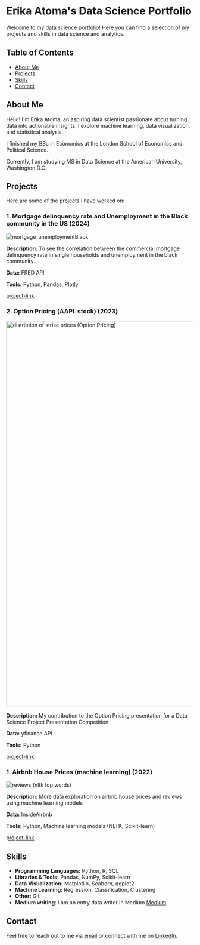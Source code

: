 # Erika Atoma's Data Science Portfolio

Welcome to my data science portfolio! Here you can find a selection of my projects and skills in data science and analytics.

## Table of Contents
- [About Me](#about-me)
- [Projects](#projects)
- [Skills](#skills)
- [Contact](#contact)

## About Me

Hello! I'm Erika Atoma, an aspiring data scientist passionate about turning data into actionable insights. I explore machine learning, data visualization, and statistical analysis.

I finished my BSc in Economics at the London School of Economics and Political Science. 

Currently, I am studying MS in Data Science at the American University, Washington D.C.

## Projects

Here are some of the projects I have worked on:

### 1. Mortgage delinquency rate and Unemployment in the Black community in the US (2024) 

![mortgage_unemploymentBlack](https://github.com/user-attachments/assets/f39ad2b9-5d62-4ede-ae15-2a613e4fd845)

**Description:** To see the correlation between the commercial mortgage delinquency rate in single households and unemployment in the black community. 

**Data:** FRED API

**Tools:** Python, Pandas, Plotly

[project-link](https://github.com/erica-prog/Mortage-rate-deliquency_Unemployment)

### 2. Option Pricing (AAPL stock) (2023)

<img width="1035" alt="distribtion of strike prices (Option Pricing)" src="https://github.com/user-attachments/assets/957a7ffd-f2a5-463b-bf9d-6a96e4810342">

**Description:** My contribution to the Option Pricing presentation for a Data Science Project Presentation Competition 

**Data:** yfinance API

**Tools:** Python

[project-link](https://github.com/erica-prog/Option-Pricing-/tree/main)

### 1. Airbnb House Prices (machine learning) (2022)

![reviews (nltk top words)](https://github.com/user-attachments/assets/851263dc-740b-4513-95b1-ce2b389c94f1)

**Description:** More data exploration on airbnb house prices and reviews using machine learning models

**Data:** [InsideAirbnb](http://insideairbnb.com/london/)

**Tools:** Python, Machine learning models (NLTK, Scikit-learn)

[project-link](https://github.com/erica-prog/Airbnb-revised-work-)




## Skills

- **Programming Languages:** Python, R, SQL
- **Libraries & Tools:** Pandas, NumPy, Scikit-learn
- **Data Visualization:** Matplotlib, Seaborn, ggplot2
- **Machine Learning:** Regression, Classification, Clustering
- **Other:** Git
- **Medium writing**: I am an entry data writer in Medium [Medium](https://medium.com/@atomamaro/mastering-key-shortcuts-in-r-studio-mac-users-6cde8a28f17f)

## Contact

Feel free to reach out to me via [email](mailto:atomamaro@gmail.com) or connect with me on [LinkedIn](www.linkedin.com/in/erika-atoma-a71917186).


